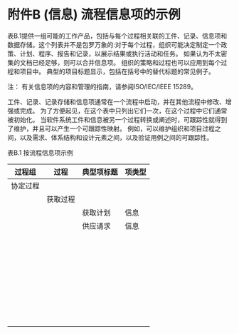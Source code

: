 # 附件B (信息) 流程信息项的示例

表B.1提供一组可能的工作产品，包括与每个过程相关联的工件、记录、信息项和数据存储。这个列表并不是包罗万象的:对于每个过程，组织可能决定制定一个政策、计划、程序、报告和记录，以展示结果或执行活动和任务。
如果认为不太密集的文档已经足够，则可以合并信息项。
组织的策略和过程也可以应用到每个过程和项目中。
典型的项目标题显示，包括在括号中的替代标题的常见例子。

注：
有关信息项的内容和管理的指南，请参阅ISO/IEC/IEEE 15289。

工件、记录、记录存储和信息项通常在一个流程中启动，并在其他流程中修改、增强或完成。
为了方便起见，在这个表中只列出它们一次，在这个过程中它们通常被初始化。
当软件系统工件和信息被另一个过程转换或阐述时，可跟踪性就得到了维护，并且可以产生一个可跟踪性映射。
例如，可以维护组织和项目过程之间，以及需求、体系结构和设计元素之间，以及验证用例之间的可跟踪性。

表B.1 按流程信息项示例

| 过程组   | 过程     | 典型项标题 | 项类型 |
| -------- | -------- | ---------- | ------ |
| 协定过程 |          |            |        |
|          | 获取过程 |            |        |
|          |          | 获取计划   | 信息   |
|          |          | 供应请求   | 信息   |
|          |          |            |        |
|          |          |            |        |
|          |          |            |        |
|          |          |            |        |
|          |          |            |        |
|          |          |            |        |
|          |          |            |        |
|          |          |            |        |
|          |          |            |        |
|          |          |            |        |
|          |          |            |        |
|          |          |            |        |
|          |          |            |        |
|          |          |            |        |
|          |          |            |        |
|          |          |            |        |
|          |          |            |        |
|          |          |            |        |
|          |          |            |        |
|          |          |            |        |
|          |          |            |        |
|          |          |            |        |
|          |          |            |        |
|          |          |            |        |
|          |          |            |        |
|          |          |            |        |
|          |          |            |        |
|          |          |            |        |
|          |          |            |        |
|          |          |            |        |
|          |          |            |        |
|          |          |            |        |
|          |          |            |        |
|          |          |            |        |
|          |          |            |        |

